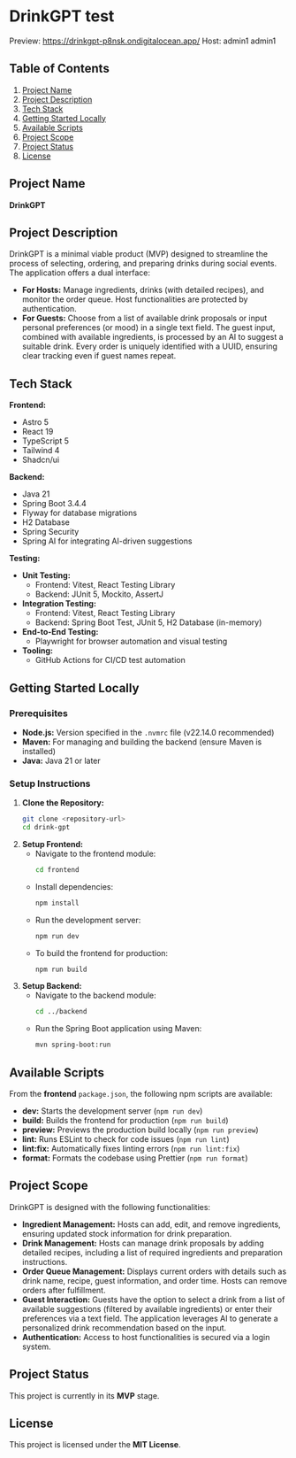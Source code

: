 # DrinkGPT test

Preview: https://drinkgpt-p8nsk.ondigitalocean.app/
Host: admin1 admin1

## Table of Contents
1. [Project Name](#project-name)
2. [Project Description](#project-description)
3. [Tech Stack](#tech-stack)
4. [Getting Started Locally](#getting-started-locally)
5. [Available Scripts](#available-scripts)
6. [Project Scope](#project-scope)
7. [Project Status](#project-status)
8. [License](#license)

## Project Name
**DrinkGPT**

## Project Description
DrinkGPT is a minimal viable product (MVP) designed to streamline the process of selecting, ordering, and preparing drinks during social events. The application offers a dual interface:
- **For Hosts:** Manage ingredients, drinks (with detailed recipes), and monitor the order queue. Host functionalities are protected by authentication.
- **For Guests:** Choose from a list of available drink proposals or input personal preferences (or mood) in a single text field. The guest input, combined with available ingredients, is processed by an AI to suggest a suitable drink. Every order is uniquely identified with a UUID, ensuring clear tracking even if guest names repeat.

## Tech Stack
**Frontend:**
- Astro 5
- React 19
- TypeScript 5
- Tailwind 4
- Shadcn/ui

**Backend:**
- Java 21
- Spring Boot 3.4.4
- Flyway for database migrations
- H2 Database
- Spring Security
- Spring AI for integrating AI-driven suggestions

**Testing:**

- **Unit Testing:**
    - Frontend: Vitest, React Testing Library
    - Backend: JUnit 5, Mockito, AssertJ
- **Integration Testing:**
    - Frontend: Vitest, React Testing Library
    - Backend: Spring Boot Test, JUnit 5, H2 Database (in-memory)
- **End-to-End Testing:**
    - Playwright for browser automation and visual testing
- **Tooling:**
    - GitHub Actions for CI/CD test automation

## Getting Started Locally

### Prerequisites
- **Node.js:** Version specified in the `.nvmrc` file (v22.14.0 recommended)
- **Maven:** For managing and building the backend (ensure Maven is installed)
- **Java:** Java 21 or later

### Setup Instructions

1. **Clone the Repository:**
   ```bash
   git clone <repository-url>
   cd drink-gpt
   ```
2. **Setup Frontend:**
   - Navigate to the frontend module:
     ```bash
     cd frontend
     ```
   - Install dependencies:
     ```bash
     npm install
     ```
   - Run the development server:
     ```bash
     npm run dev
     ```
   - To build the frontend for production:
     ```bash
     npm run build
     ```
3. **Setup Backend:**
   - Navigate to the backend module:
     ```bash
     cd ../backend
     ```
   - Run the Spring Boot application using Maven:
     ```bash
     mvn spring-boot:run
     ```

## Available Scripts

From the **frontend** `package.json`, the following npm scripts are available:
- **dev:** Starts the development server (`npm run dev`)
- **build:** Builds the frontend for production (`npm run build`)
- **preview:** Previews the production build locally (`npm run preview`)
- **lint:** Runs ESLint to check for code issues (`npm run lint`)
- **lint:fix:** Automatically fixes linting errors (`npm run lint:fix`)
- **format:** Formats the codebase using Prettier (`npm run format`)

## Project Scope
DrinkGPT is designed with the following functionalities:
- **Ingredient Management:** Hosts can add, edit, and remove ingredients, ensuring updated stock information for drink preparation.
- **Drink Management:** Hosts can manage drink proposals by adding detailed recipes, including a list of required ingredients and preparation instructions.
- **Order Queue Management:** Displays current orders with details such as drink name, recipe, guest information, and order time. Hosts can remove orders after fulfillment.
- **Guest Interaction:** Guests have the option to select a drink from a list of available suggestions (filtered by available ingredients) or enter their preferences via a text field. The application leverages AI to generate a personalized drink recommendation based on the input.
- **Authentication:** Access to host functionalities is secured via a login system.

## Project Status
This project is currently in its **MVP** stage.

## License
This project is licensed under the **MIT License**.
